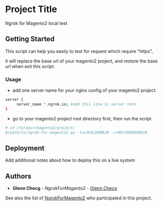 # Project Title

Ngrok for Magento2 local test

## Getting Started

This script can help you easily to test for request which require "https",

it will replace the base url of your magento2 project, and restore the base url when exit this script.

### Usage

* add one server name for your nginx config of your magento2 project.

```bash
server {
     server_name *.ngrok.io; #add this line in server term
}
```
* go to your magento2 project root directory first, then run the script.


```bash
# cd /to/your/magento2/project/
#/path/to/ngrok-for-magento2.py -l=LOCALDOMAIN -r=RESTOREDOMAIN
```


## Deployment

Add additional notes about how to deploy this on a live system


## Authors

* **Glenn Checg** - *NgrokForMagento2* - [Glenn Checg](https://github.com/GlennCheng)

See also the list of [NgrokForMagento2](https://github.com/GlennCheng/NgrokForMagento2) who participated in this project.
